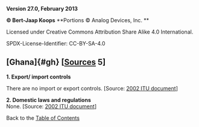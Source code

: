 **Version 27.0, February 2013**

**© Bert-Jaap Koops**
**Portions © Analog Devices, Inc. **  

Licensed under Creative Commons Attribution Share Alike 4.0 International.

SPDX-License-Identifier: CC-BY-SA-4.0

## [Ghana]{#gh} \[[Sources](cls-srce.htm) 5\]

**1. Export/ import controls**

There are no import or export controls. \[Source: [2002 ITU
document](http://www.itu.int/ITU-D/e-strategy/Seminars/CapeVerde/AfricaLegalFramework1.pdf)\]

**2. Domestic laws and regulations**\
None. \[Source: [2002 ITU
document](http://www.itu.int/ITU-D/e-strategy/Seminars/CapeVerde/AfricaLegalFramework1.pdf)\]

Back to the [Table of Contents](index.html#toc)
